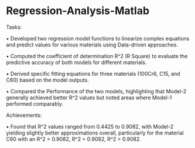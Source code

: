 # Regression-Analysis-Matlab
Tasks:

• Developed two regression model functions to linearize complex equations and predict values for various materials using Data-driven approaches.

• Computed the coefficient of determination R^2 (R Square) to evaluate the predictive accuracy of both models for different materials.

• Derived specific fitting equations for three materials (100Cr6, C15, and C60) based on the model outputs. 

• Compared the Performance of the two models, highlighting that Model-2 generally achieved better R^2 values but noted areas where Model-1 performed comparably.

Achievements:

• Found that R^2 values ranged from 0.4425 to 0.9082, with Model-2 yielding slightly better approximations overall, particularly for the material C60 with an R^2 = 0.9082, R^2 = 0.9082, R^2 = 0.9082.
